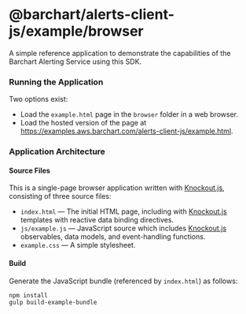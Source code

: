 # @barchart/alerts-client-js/example/browser

A simple reference application to demonstrate the capabilities of the Barchart Alerting Service using this SDK.

### Running the Application

Two options exist:

* Load the `example.html` page in the `browser` folder in a web browser.
* Load the hosted version of the page at https://examples.aws.barchart.com/alerts-client-js/example.html.

### Application Architecture

#### Source Files

This is a single-page browser application written with [Knockout.js](https://knockoutjs.com/), consisting of three source files:

* `index.html` — The initial HTML page, including with [Knockout.js](https://knockoutjs.com/) templates with reactive data binding directives.
* `js/example.js` — JavaScript source which includes [Knockout.js](https://knockoutjs.com/) observables, data models, and event-handling functions.
* `example.css` — A simple stylesheet.

#### Build

Generate the JavaScript bundle (referenced by `index.html`) as follows:

```shell
npm install
gulp build-example-bundle
```
